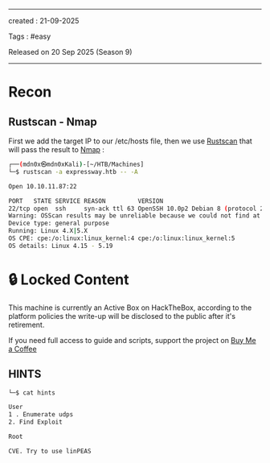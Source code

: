 - - - 
created : 21-09-2025 

Tags : #easy 

Released on 20 Sep 2025 (Season 9)
- - - 
# Recon
## Rustscan - Nmap

First we add the target IP to our /etc/hosts file, then we use [Rustscan](../../../3%20-%20Tags/Hacking%20Tools/Rustscan.md) that will pass the result to [Nmap](../../../3%20-%20Tags/Hacking%20Tools/Nmap.md) :

```bash
┌──(mdn0x㉿mdn0xKali)-[~/HTB/Machines]
└─$ rustscan -a expressway.htb -- -A 

Open 10.10.11.87:22

PORT   STATE SERVICE REASON         VERSION
22/tcp open  ssh     syn-ack ttl 63 OpenSSH 10.0p2 Debian 8 (protocol 2.0)
Warning: OSScan results may be unreliable because we could not find at least 1 open and 1 closed port
Device type: general purpose
Running: Linux 4.X|5.X
OS CPE: cpe:/o:linux:linux_kernel:4 cpe:/o:linux:linux_kernel:5
OS details: Linux 4.15 - 5.19
```
# 🔒 Locked Content

This machine is currently an Active Box on HackTheBox, according to the platform policies the write-up will be disclosed to the public after it's retirement.

If you need full access to guide and scripts, support the project on [Buy Me a Coffee](https://buymeacoffee.com/mdn0x)

## HINTS

```bash
└─$ cat hints                 

User
1 . Enumerate udps
2. Find Exploit

Root

CVE. Try to use linPEAS
```